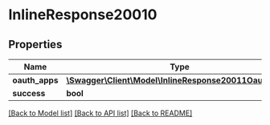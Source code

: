 # InlineResponse20010

## Properties
Name | Type | Description | Notes
------------ | ------------- | ------------- | -------------
**oauth_apps** | [**\Swagger\Client\Model\InlineResponse20011OauthApp[]**](InlineResponse20011OauthApp.md) |  | [optional] 
**success** | **bool** |  | [optional] 

[[Back to Model list]](../../README.md#documentation-for-models) [[Back to API list]](../../README.md#documentation-for-api-endpoints) [[Back to README]](../../README.md)

